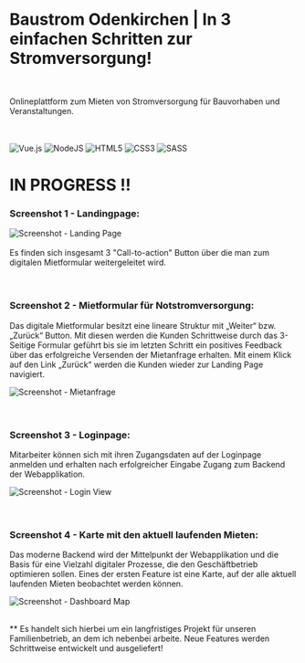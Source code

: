 # Baustrom Odenkirchen | In 3 einfachen Schritten zur Stromversorgung!

<br>


Onlineplattform zum Mieten von Stromversorgung für Bauvorhaben und Veranstaltungen.
<br>
<br>
<br>

![Vue.js](https://img.shields.io/badge/vuejs-%2335495e.svg?style=for-the-badge&logo=vuedotjs&logoColor=%234FC08D)
![NodeJS](https://img.shields.io/badge/node.js-6DA55F?style=for-the-badge&logo=node.js&logoColor=white)
![HTML5](https://img.shields.io/badge/html5-%23E34F26.svg?style=for-the-badge&logo=html5&logoColor=white)
![CSS3](https://img.shields.io/badge/css3-%231572B6.svg?style=for-the-badge&logo=css3&logoColor=white)
![SASS](https://img.shields.io/badge/SASS-hotpink.svg?style=for-the-badge&logo=SASS&logoColor=white)


# IN PROGRESS !!

### Screenshot 1 - Landingpage:
![Screenshot - Landing Page](https://github.com/user-attachments/assets/5632dc00-d7c6-47d5-bc96-c45ac0173a5f)
<br>
<br>
Es finden sich insgesamt 3 "Call-to-action" Button über die man zum digitalen Mietformular weitergeleitet wird.
<br>
<br>
<br>

### Screenshot 2 - Mietformular für Notstromversorgung:
Das digitale Mietformular besitzt eine lineare Struktur mit „Weiter“ bzw. „Zurück“ Button. Mit diesen werden die Kunden Schrittweise durch das 3-Seitige Formular geführt bis sie im letzten Schritt ein positives Feedback über das erfolgreiche Versenden der Mietanfrage erhalten. Mit einem Klick auf den Link „Zurück“ werden die Kunden wieder zur Landing Page navigiert.
<br>

![Screenshot - Mietanfrage](https://github.com/user-attachments/assets/31345311-0b8b-4ec5-a4a4-f54e6fd1bf62)
<br>
<br>
<br>

### Screenshot 3 - Loginpage:
Mitarbeiter können sich mit ihren Zugangsdaten auf der Loginpage anmelden und erhalten nach erfolgreicher Eingabe Zugang zum Backend der Webapplikation.
<br>

![Screenshot - Login View](https://github.com/user-attachments/assets/21294028-c61c-4656-ab59-18575b887a9d)
<br>
<br>
<br>

### Screenshot 4 - Karte mit den aktuell laufenden Mieten:
Das moderne Backend wird der Mittelpunkt der Webapplikation und die Basis für eine Vielzahl digitaler Prozesse, die den Geschäftbetrieb optimieren sollen. Eines der ersten Feature ist eine Karte, auf der alle aktuell laufenden Mieten beobachtet werden können.
<br>

![Screenshot - Dashboard Map](https://github.com/user-attachments/assets/a27f11b3-67f8-419d-ac68-3bf7eaaf13dd)

<br>
** Es handelt sich hierbei um ein langfristiges Projekt für unseren Familienbetrieb, an dem ich nebenbei arbeite. Neue Features werden Schrittweise entwickelt und ausgeliefert!
